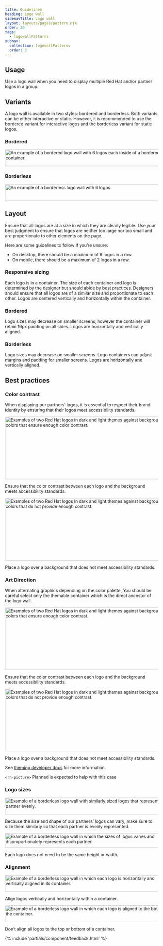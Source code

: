 ```yaml
---
title: Guidelines
heading: Logo wall
sidenavTitle: Logo wall
layout: layouts/pages/pattern.njk
order: 20
tags:
  - logowallPatterns
subnav:
  collection: logowallPatterns
  order: 3
---
```


<script data-helmet type="module" src="/assets/javascript/elements/uxdot-best-practice.js"></script>

## Usage

Use a logo wall when you need to display multiple Red Hat and/or partner logos in a group. 

## Variants

A logo wall is available in two styles: bordered and borderless. Both variants can be either interactive or static. However, it is recommended to use the bordered variant for interactive logos and the borderless variant for static logos.

### Bordered

<uxdot-example>
  <img src="../guidelines-variants-bordered.png"
      alt="An example of a bordered logo wall with 6 logos each inside of a bordered container."
      width="560"
      height="55">
</uxdot-example>

### Borderless

<uxdot-example>
  <img src="../guidelines-variants-borderless.png"
      alt="An example of a borderless logo wall with 6 logos."
      width="556"
      height="55">
</uxdot-example>

## Layout

Ensure that all logos are at a size in which they are clearly legible. Use your best judgment to ensure that logos are neither too large nor too small and are proportionate to other elements on the page.

Here are some guidelines to follow if you’re unsure:
 - On desktop, there should be a maximum of 6 logos in a row.
 - On mobile, there should be a maximum of 2 logos in a row.

### Responsive sizing

Each logo is in a container. The size of each container and logo is determined by the designer but should abide by best practices. Designers should ensure that all logos are of a similar size and proportionate to each other. Logos are centered vertically and horizontally within the container.

### Bordered
Logo sizes may decrease on smaller screens, however the container will retain 16px padding on all sides. Logos are horizontally and vertically aligned.

### Borderless
Logo sizes may decrease on smaller screens. Logo containers can adjust margins and padding for smaller screens. Logos are horizontally and vertically aligned.

## Best practices

### Color contrast

When displaying our partners' logos, it is essential to respect their brand identity by ensuring that their logos meet accessibility standards.

<div class="grid sm-two-columns">
  <uxdot-best-practice variant="do">
    <uxdot-example slot="image" alignment="left">
      <img src="../guidelines-bestpractices-contrast-do.svg"
      alt="Examples of two Red Hat logos in dark and light themes against background colors that ensure enough color contrast."
      width="556"
      height="206">
    </uxdot-example>
    <p>Ensure that the color contrast between each logo and the background meets accessibility standards.</p>
  </uxdot-best-practice>

  <uxdot-best-practice variant="dont">
    <uxdot-example slot="image" alignment="left">
      <img src="../guidelines-bestpractices-contrast-dont.svg"
      alt="Examples of two Red Hat logos in dark and light themes against background colors that do not provide enough contrast."
      width="556"
      height="206">
    </uxdot-example>
    <p>Place a logo over a background that does not meet accessibility standards.</p>
  </uxdot-best-practice>
</div>

### Art Direction

When alternating graphics depending on the color palette, You should be careful select
only the themable container which is the direct ancestor of the logo wall.

<div class="grid sm-two-columns">
  <uxdot-best-practice variant="do">
    <uxdot-example slot="image" alignment="left">
      <img src="../guidelines-bestpractices-contrast-do.svg"
      alt="Examples of two Red Hat logos in dark and light themes against background colors that ensure enough color contrast."
      width="556"
      height="206">
    </uxdot-example>
    <p>Ensure that the color contrast between each logo and the background meets accessibility standards.</p>
  </uxdot-best-practice>

  <uxdot-best-practice variant="dont">
    <uxdot-example slot="image" alignment="left">
      <img src="../guidelines-bestpractices-contrast-dont.svg"
      alt="Examples of two Red Hat logos in dark and light themes against background colors that do not provide enough contrast."
      width="556"
      height="206">
    </uxdot-example>
    <p>Place a logo over a background that does not meet accessibility standards.</p>
  </uxdot-best-practice>
</div>

See [theming developer docs](/theming/developers/) for more information.

<rh-alert>`<rh-picture>` <rh-tag color="purple">Planned</rh-tag> is expected to help 
with this case</rh-alert>

### Logo sizes

<div class="grid sm-two-columns">
  <uxdot-best-practice variant="do">
    <uxdot-example slot="image" alignment="left">
      <img src="../guidelines-bestpractices-sizing-do.png"
      alt="Example of a borderless logo wall with similarly sized logos that represent each partner evenly."
      width="556"
      height="55">
    </uxdot-example>
    <p>Because the size and shape of our partners’ logos can vary, make sure to size them similarly so that each partner is evenly represented.</p>  
  </uxdot-best-practice>

  <uxdot-best-practice variant="dont">
    <uxdot-example slot="image" alignment="left">
      <img src="../guidelines-bestpractices-sizing-dont.png"
      alt="Example of a borderless logo wall in which the sizes of logos varies and disproportionately represents each partner."
      width="559"
      height="48">
    </uxdot-example>
    <p>Each logo does not need to be the same height or width.</p>
  </uxdot-best-practice>
</div>

### Alignment

<div class="grid sm-two-columns">
  <uxdot-best-practice variant="do">
    <uxdot-example slot="image" alignment="left">
      <img src="../guidelines-bestpractices-align-do.png"
      alt="Example of a borderless logo wall in which each logo is horizontally and vertically aligned in its container."
      width="556"
      height="55">
    </uxdot-example>
    <p>Align logos vertically and horizontally within a container.</p>
  </uxdot-best-practice>

  <uxdot-best-practice variant="dont">
    <uxdot-example slot="image" alignment="left">
      <img src="../guidelines-bestpractices-align-dont.png"
      alt="Example of a borderless logo wall in which each logo is aligned to the bottom of the container."
      width="556"
      height="55">
    </uxdot-example>
    <p>Don’t align all logos to the top or bottom of a container.</p>
  </uxdot-best-practice>
</div>

{% include 'partials/component/feedback.html' %}
